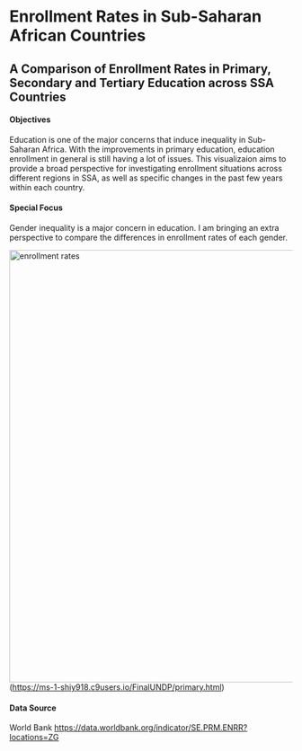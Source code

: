 # Enrollment Rates in Sub-Saharan African Countries
## A Comparison of Enrollment Rates in Primary, Secondary and Tertiary Education across SSA Countries

#### Objectives
Education is one of the major concerns that induce inequality in Sub-Saharan Africa. With the improvements in primary education, education enrollment in general is still having a lot of issues.
This visualizaion aims to provide a broad perspective for investigating enrollment situations across different regions in SSA, as well as specific changes in the past few years within each country. 

#### Special Focus 
Gender inequality is a major concern in education. I am bringing an extra perspective to compare the 
differences in enrollment rates of each gender.

<img width="770" alt="enrollment rates" src="https://user-images.githubusercontent.com/31075692/33588605-bb439116-d941-11e7-9719-4fd4319fd3af.png">(https://ms-1-shiy918.c9users.io/FinalUNDP/primary.html)

#### Data Source
World Bank https://data.worldbank.org/indicator/SE.PRM.ENRR?locations=ZG
